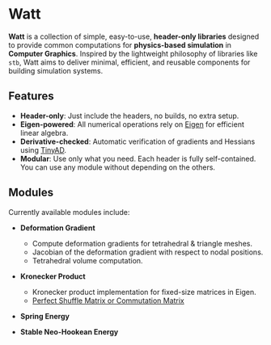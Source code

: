 # Watt

**Watt** is a collection of simple, easy-to-use, **header-only libraries** designed to provide common computations for **physics-based simulation** in **Computer Graphics**. Inspired by the lightweight philosophy of libraries like `stb`, Watt aims to deliver minimal, efficient, and reusable components for building simulation systems.

## Features

- **Header-only**: Just include the headers, no builds, no extra setup.
- **Eigen-powered**: All numerical operations rely on [Eigen](https://eigen.tuxfamily.org/) for efficient linear algebra.
- **Derivative-checked**: Automatic verification of gradients and Hessians using [TinyAD](https://github.com/patr-schm/TinyAD).
- ️**Modular**: Use only what you need. Each header is fully self-contained. You can use any module without depending on the others.

##  Modules

Currently available modules include:

- **Deformation Gradient**
  - Compute deformation gradients for tetrahedral & triangle meshes.
  - Jacobian of the deformation gradient with respect to nodal positions.
  - Tetrahedral volume computation.

- **Kronecker Product**
  - Kronecker product implementation for fixed-size matrices in Eigen.
  - [Perfect Shuffle Matrix or Commutation Matrix](https://en.wikipedia.org/wiki/Commutation_matrix)

- **Spring Energy**

- **Stable Neo-Hookean Energy**
